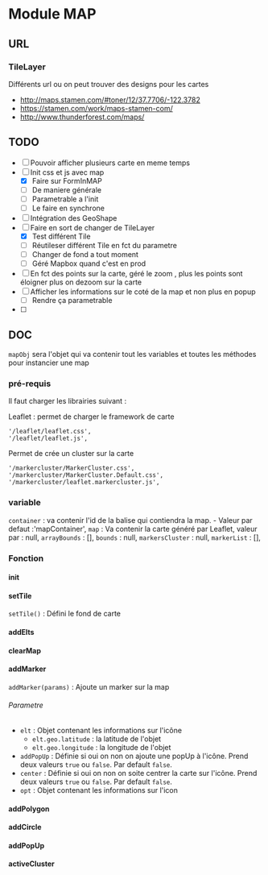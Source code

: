 # Module MAP

## URL


### TileLayer 
Différents url ou on peut trouver des designs pour les cartes
- http://maps.stamen.com/#toner/12/37.7706/-122.3782
- https://stamen.com/work/maps-stamen-com/
- http://www.thunderforest.com/maps/


## TODO
- [ ] Pouvoir afficher plusieurs carte en meme temps
- [ ] Init css et js avec map
    - [x] Faire sur FormInMAP
    - [ ] De maniere générale
    - [ ] Parametrable a l'init 
    - [ ] Le faire en synchrone
- [ ] Intégration des GeoShape
- [ ] Faire en sort de changer de TileLayer 
    - [x] Test différent Tile
    - [ ] Réutileser différent Tile en fct du parametre
    - [ ] Changer de fond a tout moment
    - [ ] Géré Mapbox quand c'est en prod
- [ ] En fct des points sur la carte, géré le zoom , plus les points sont éloigner plus on dezoom sur la carte
- [ ] Afficher les informations sur le coté de la map et non plus en popup
    - [ ] Rendre ça parametrable
- [ ] 

## DOC

`mapObj` sera l'objet qui va contenir tout les variables et toutes les méthodes pour instancier une map

### pré-requis

Il faut charger les librairies suivant :

Leaflet : permet de charger le framework de carte
```
'/leaflet/leaflet.css',
'/leaflet/leaflet.js',
```

Permet de crée un cluster sur la carte
```
'/markercluster/MarkerCluster.css',
'/markercluster/MarkerCluster.Default.css',
'/markercluster/leaflet.markercluster.js',
```


### variable 

`container` : va contenir l'id de la balise qui contiendra la map. 
    - Valeur par defaut :'mapContainer',
`map` : Va contenir la carte généré par Leaflet, valeur par : null,
`arrayBounds` : [],
`bounds` : null,
`markersCluster` : null,
`markerList` : [],


### Fonction

#### init
#### setTile
`setTile()` : Défini le fond de carte
#### addElts
#### clearMap
#### addMarker
`addMarker(params)` : Ajoute un marker sur la map
###### Parametre
- `elt` : Objet contenant les informations sur l'icône
    - `elt.geo.latitude` : la latitude de l'objet  
    - `elt.geo.longitude` : la longitude de l'objet
- `addPopUp` : Définie si oui on non on ajoute une popUp à l'icône. Prend deux valeurs `true` ou `false`. Par default `false`.
- `center` : Définie si oui on non on soite centrer la carte sur l'icône. Prend deux valeurs `true` ou `false`. Par default `false`.
- `opt` : Objet contenant les informations sur l'icon

#### addPolygon 
#### addCircle 
#### addPopUp
#### activeCluster
